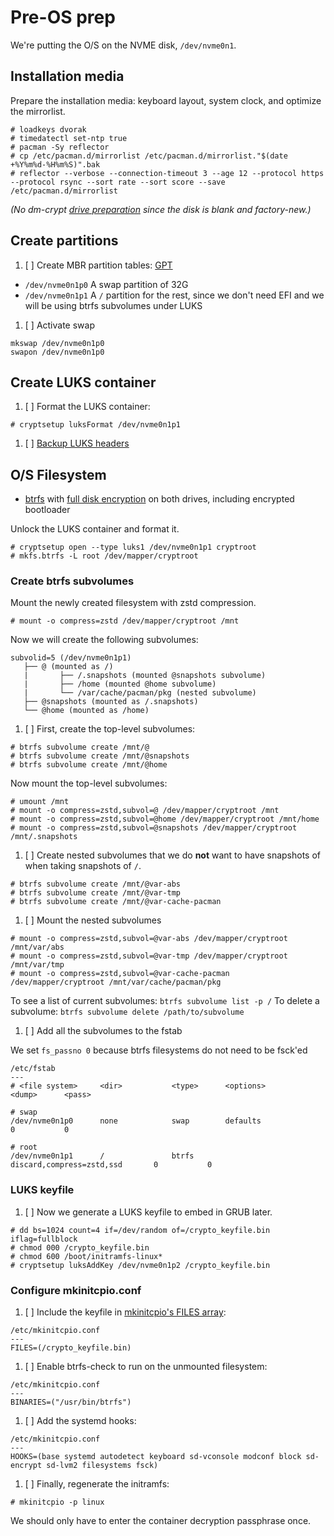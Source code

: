 # Pre-OS prep

We're putting the O/S on the NVME disk, `/dev/nvme0n1`.

## Installation media

Prepare the installation media: keyboard layout, system clock, and optimize the mirrorlist.

```
# loadkeys dvorak
# timedatectl set-ntp true
# pacman -Sy reflector
# cp /etc/pacman.d/mirrorlist /etc/pacman.d/mirrorlist."$(date +%Y%m%d-%H%m%S)".bak
# reflector --verbose --connection-timeout 3 --age 12 --protocol https --protocol rsync --sort rate --sort score --save /etc/pacman.d/mirrorlist
```

_(No dm-crypt [drive preparation](https://wiki.archlinux.org/index.php/Dm-crypt/Drive_preparation) since the disk is blank and factory-new.)_

## Create partitions

1. [ ] Create MBR partition tables: [GPT](https://wiki.archlinux.org/index.php/GPT)
  - `/dev/nvme0n1p0` A swap partition of 32G
  - `/dev/nvme0n1p1` A `/` partition for the rest, since we don't need EFI and we will be using btrfs subvolumes under LUKS

1. [ ] Activate swap

```
mkswap /dev/nvme0n1p0
swapon /dev/nvme0n1p0
```

## Create LUKS container

1. [ ] Format the LUKS container:

```
# cryptsetup luksFormat /dev/nvme0n1p1
```

1. [ ] [Backup LUKS headers](https://wiki.archlinux.org/index.php/Dm-crypt/Device_encryption#Backup_and_restore)

## O/S Filesystem

- [btrfs](https://wiki.archlinux.org/index.php/Btrfs) with [full disk encryption](https://wiki.archlinux.org/index.php/Dm-crypt/Encrypting_an_entire_system#Btrfs_subvolumes_with_swap) on both drives, including encrypted bootloader

Unlock the LUKS container and format it.

```
# cryptsetup open --type luks1 /dev/nvme0n1p1 cryptroot
# mkfs.btrfs -L root /dev/mapper/cryptroot
```

### Create btrfs subvolumes

Mount the newly created filesystem with zstd compression.

```
# mount -o compress=zstd /dev/mapper/cryptroot /mnt
```

Now we will create the following subvolumes:

```
subvolid=5 (/dev/nvme0n1p1)
   ├── @ (mounted as /)
   |       ├── /.snapshots (mounted @snapshots subvolume)
   |       ├── /home (mounted @home subvolume)
   |       └── /var/cache/pacman/pkg (nested subvolume)
   ├── @snapshots (mounted as /.snapshots)
   └── @home (mounted as /home)
```

1. [ ] First, create the top-level subvolumes:

```
# btrfs subvolume create /mnt/@
# btrfs subvolume create /mnt/@snapshots
# btrfs subvolume create /mnt/@home
```

Now mount the top-level subvolumes:

```
# umount /mnt
# mount -o compress=zstd,subvol=@ /dev/mapper/cryptroot /mnt
# mount -o compress=zstd,subvol=@home /dev/mapper/cryptroot /mnt/home
# mount -o compress=zstd,subvol=@snapshots /dev/mapper/cryptroot /mnt/.snapshots
```

1. [ ] Create nested subvolumes that we do **not** want to have snapshots of when taking snapshots of `/`.

```
# btrfs subvolume create /mnt/@var-abs
# btrfs subvolume create /mnt/@var-tmp
# btrfs subvolume create /mnt/@var-cache-pacman
```

1. [ ] Mount the nested subvolumes

```
# mount -o compress=zstd,subvol=@var-abs /dev/mapper/cryptroot /mnt/var/abs
# mount -o compress=zstd,subvol=@var-tmp /dev/mapper/cryptroot /mnt/var/tmp
# mount -o compress=zstd,subvol=@var-cache-pacman /dev/mapper/cryptroot /mnt/var/cache/pacman/pkg
```

To see a list of current subvolumes: `btrfs subvolume list -p /`
To delete a subvolume: `btrfs subvolume delete /path/to/subvolume`

1. [ ] Add all the subvolumes to the fstab

We set `fs_passno 0` because btrfs filesystems do not need to be fsck'ed

```
/etc/fstab
---
# <file system>     <dir>           <type>      <options>                       <dump>      <pass>

# swap
/dev/nvme0n1p0      none            swap        defaults                        0           0

# root
/dev/nvme0n1p1      /               btrfs       discard,compress=zstd,ssd       0           0
```

### LUKS keyfile

1. [ ] Now we generate a LUKS keyfile to embed in GRUB later.

```
# dd bs=1024 count=4 if=/dev/random of=/crypto_keyfile.bin iflag=fullblock
# chmod 000 /crypto_keyfile.bin
# chmod 600 /boot/initramfs-linux*
# cryptsetup luksAddKey /dev/nvme0n1p2 /crypto_keyfile.bin
```

### Configure mkinitcpio.conf

1. [ ] Include the keyfile in [mkinitcpio's FILES array](https://wiki.archlinux.org/index.php/Mkinitcpio#BINARIES_and_FILES):

```
/etc/mkinitcpio.conf
---
FILES=(/crypto_keyfile.bin)
```

1. [ ] Enable btrfs-check to run on the unmounted filesystem:

```
/etc/mkinitcpio.conf
---
BINARIES=("/usr/bin/btrfs")
```

1. [ ] Add the systemd hooks:

```
/etc/mkinitcpio.conf
---
HOOKS=(base systemd autodetect keyboard sd-vconsole modconf block sd-encrypt sd-lvm2 filesystems fsck)
```

1. [ ] Finally, regenerate the initramfs:

`# mkinitcpio -p linux`

We should only have to enter the container decryption passphrase once.

<!--- vim: nospell -->
